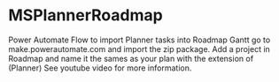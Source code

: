 # MSPlannerRoadmap
Power Automate Flow to import Planner tasks into Roadmap Gantt
go to make.powerautomate.com and import the zip package.
Add a project in Roadmap and name it the sames as your plan with the extension of (Planner)
See youtube video for more information.
